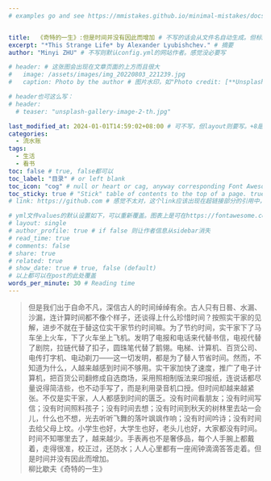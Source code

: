 ```yaml
---
# examples go and see https://mmistakes.github.io/minimal-mistakes/docs/quick-start-guide/


title:  《奇特的一生》:但是时间并没有因此而增加 # 不写的话会从文件名自动生成。但标题不宜太长
excerpt: "*This Strange Life* by Alexander Lyubishchev." # 摘要
author: "Minyi ZHU" # 不写则默认config.yml的网站作者。感觉没必要写

# header: # 这张图会出现在文章页面的上方而且很大
#   image: /assets/images/img_20220803_221239.jpg
#   caption: Photo by the author # 图片水印，如"Photo credit: [**Unsplash**](https://unsplash.com)"

# header也可这么写：
# header:
  # teaser: "unsplash-gallery-image-2-th.jpg"

last_modified_at: 2024-01-01T14:59:02+08:00 # 可不写，但layout则要写。+8是东八区
categories: 
  - 流水账
tags:
  - 生活
  - 看书
toc: false # true, false都可以
toc_label: "目录" # or left blank
toc_icon: "cog" # null or heart or cag, anyway corresponding Font Awesome icon name (without fa prefix)
toc_sticky: true # "Stick" table of contents to the top of a page. true: toc floats. false: toc fixed
# link: https://github.com # 感觉不太对，这个link应该出现在超链接部分的引用中，但是试验后发现会变成文章标题的url，所以注释掉了

# yml文件values的默认设置如下，可以重新覆盖。图表上是可在https://fontawesome.com/start找
# layout: single
# author_profile: true # if false 则让作者信息从sidebar消失
# read_time: true
# comments: false
# share: true
# related: true
# show_date: true # true, false (default) 
# 以上都可以在post的此处覆盖 
words_per_minute: 30 # Reading time 
---
```


<!-- 2023-01-01 14:59:18 flomo摘抄 -->

> 但是我们出于自命不凡，深信古人的时间绰绰有余。古人只有日晷、水漏、沙漏，连计算时间都不像个样子，还谈得上什么珍惜时间？按照实干家的见解，进步不就在于替这位实干家节约时间嘛。为了节约时间，实干家下了马车坐上火车，下了火车坐上飞机。发明了电报和电话来代替书信，电视代替了剧院，拉链代替了扣子，圆珠笔代替了鹅翎。电梯、计算机、百货公司、电传打字机、电动剃刀——这一切发明，都是为了替人节省时间。然而，不知道为什么，人越来越感到时间不够用。实干家加快了速度，推广了电子计算机，把百货公司翻修成自选商场，采用照相制版法来印报纸，连说话都尽量说得简洁些，也不动手写了，而是利用录音机口授。但时间却越来越紧张。不仅是实干家，人人都感到时间的匮乏。没有时间看朋友；没有时间写信；没有时间照料孩子；没有时间去想；没有时间到秋天的树林里去站一会儿，什么也不想，光去听听飞舞的落叶飒飒作响；没有时间吟诗；没有时间去给父母上坟。小学生也好，大学生也好，老头儿也好，大家都没有时间。时间不知哪里去了，越来越少。手表再也不是奢侈品，每个人手腕上都戴着，走得很准，校正过，还防水；人人心里都有一座闹钟滴滴答答走着。但是时间并没有因此而增加。<br>柳比歇夫《奇特的一生》